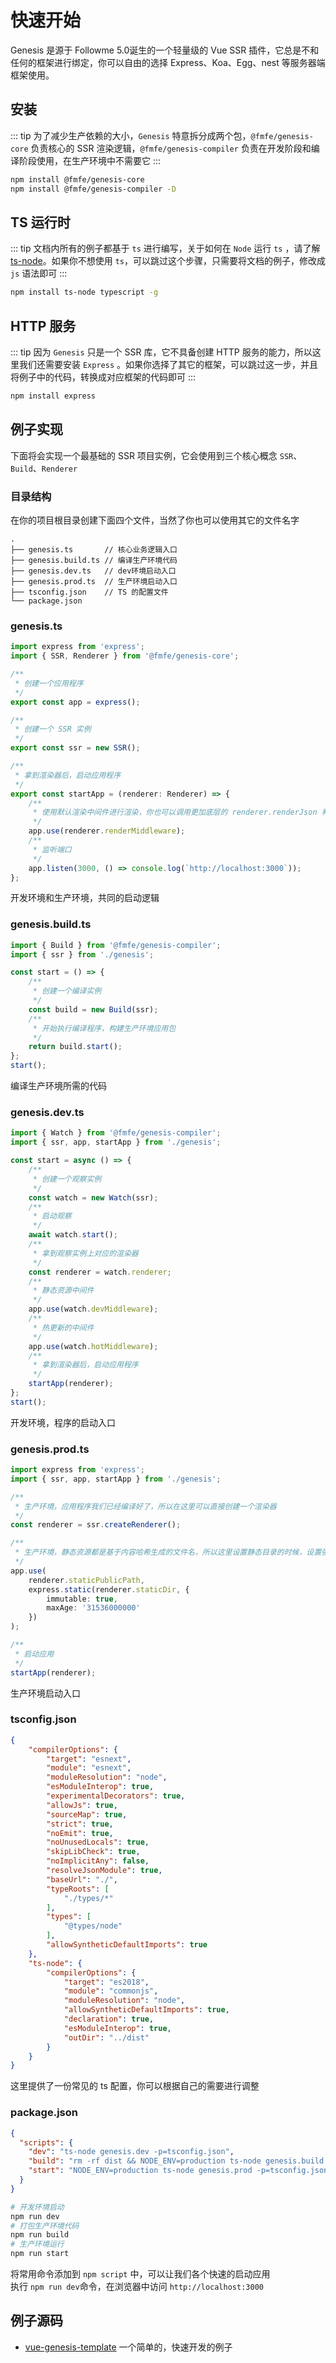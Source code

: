 # 快速开始
Genesis 是源于 Followme 5.0诞生的一个轻量级的 Vue SSR 插件，它总是不和任何的框架进行绑定，你可以自由的选择 Express、Koa、Egg、nest 等服务器端框架使用。

## 安装
::: tip 
为了减少生产依赖的大小，`Genesis` 特意拆分成两个包，`@fmfe/genesis-core` 负责核心的 SSR 渲染逻辑，`@fmfe/genesis-compiler` 负责在开发阶段和编译阶段使用，在生产环境中不需要它
:::
```bash
npm install @fmfe/genesis-core
npm install @fmfe/genesis-compiler -D
```

## TS 运行时
::: tip 
文档内所有的例子都基于 `ts` 进行编写，关于如何在 `Node` 运行 `ts` ，请了解 [ts-node](https://github.com/TypeStrong/ts-node)。如果你不想使用 `ts`，可以跳过这个步骤，只需要将文档的例子，修改成 `js` 语法即可
:::
```bash
npm install ts-node typescript -g
```
## HTTP 服务
::: tip 
因为 `Genesis` 只是一个 SSR 库，它不具备创建 HTTP 服务的能力，所以这里我们还需要安装 `Express` 。如果你选择了其它的框架，可以跳过这一步，并且将例子中的代码，转换成对应框架的代码即可
:::
```bash
npm install express
```
## 例子实现
下面将会实现一个最基础的 SSR 项目实例，它会使用到三个核心概念 `SSR`、`Build`、`Renderer`
### 目录结构
在你的项目根目录创建下面四个文件，当然了你也可以使用其它的文件名字
```
.
├── genesis.ts       // 核心业务逻辑入口
├── genesis.build.ts // 编译生产环境代码
├── genesis.dev.ts   // dev环境启动入口
├── genesis.prod.ts  // 生产环境启动入口
├── tsconfig.json    // TS 的配置文件
└── package.json
```
### genesis.ts
```typescript
import express from 'express';
import { SSR, Renderer } from '@fmfe/genesis-core';

/**
 * 创建一个应用程序
 */
export const app = express();

/**
 * 创建一个 SSR 实例
 */
export const ssr = new SSR();

/**
 * 拿到渲染器后，启动应用程序
 */
export const startApp = (renderer: Renderer) => {
    /**
     * 使用默认渲染中间件进行渲染，你也可以调用更加底层的 renderer.renderJson 和 renderer.renderHtml 来实现渲染
     */
    app.use(renderer.renderMiddleware);
    /**
     * 监听端口
     */
    app.listen(3000, () => console.log(`http://localhost:3000`));
};

```
开发环境和生产环境，共同的启动逻辑
### genesis.build.ts
```typescript
import { Build } from '@fmfe/genesis-compiler';
import { ssr } from './genesis';

const start = () => {
    /**
     * 创建一个编译实例
     */
    const build = new Build(ssr);
    /**
     * 开始执行编译程序，构建生产环境应用包
     */
    return build.start();
};
start();
```
编译生产环境所需的代码
### genesis.dev.ts
```typescript
import { Watch } from '@fmfe/genesis-compiler';
import { ssr, app, startApp } from './genesis';

const start = async () => {
    /**
     * 创建一个观察实例
     */
    const watch = new Watch(ssr);
    /**
     * 启动观察
     */
    await watch.start();
    /**
     * 拿到观察实例上对应的渲染器
     */
    const renderer = watch.renderer;
    /**
     * 静态资源中间件
     */
    app.use(watch.devMiddleware);
    /**
     * 热更新的中间件
     */
    app.use(watch.hotMiddleware);
    /**
     * 拿到渲染器后，启动应用程序
     */
    startApp(renderer);
};
start();

```
开发环境，程序的启动入口
### genesis.prod.ts
```typescript
import express from 'express';
import { ssr, app, startApp } from './genesis';

/**
 * 生产环境，应用程序我们已经编译好了，所以在这里可以直接创建一个渲染器
 */
const renderer = ssr.createRenderer();

/**
 * 生产环境，静态资源都是基于内容哈希生成的文件名，所以这里设置静态目录的时候，设置强缓存即可
 */
app.use(
    renderer.staticPublicPath,
    express.static(renderer.staticDir, {
        immutable: true,
        maxAge: '31536000000'
    })
);

/**
 * 启动应用
 */
startApp(renderer);

```
生产环境启动入口
### tsconfig.json
```json
{
    "compilerOptions": {
        "target": "esnext",
        "module": "esnext",
        "moduleResolution": "node",
        "esModuleInterop": true,
        "experimentalDecorators": true,
        "allowJs": true,
        "sourceMap": true,
        "strict": true,
        "noEmit": true,
        "noUnusedLocals": true,
        "skipLibCheck": true,
        "noImplicitAny": false,
        "resolveJsonModule": true,
        "baseUrl": "./",
        "typeRoots": [
            "./types/*"
        ],
        "types": [
            "@types/node"
        ],
        "allowSyntheticDefaultImports": true
    },
    "ts-node": {
        "compilerOptions": {
            "target": "es2018",
            "module": "commonjs",
            "moduleResolution": "node",
            "allowSyntheticDefaultImports": true,
            "declaration": true,
            "esModuleInterop": true,
            "outDir": "../dist"
        }
    }
}
```
这里提供了一份常见的 ts 配置，你可以根据自己的需要进行调整
### package.json
```json
{
  "scripts": {
    "dev": "ts-node genesis.dev -p=tsconfig.json",
    "build": "rm -rf dist && NODE_ENV=production ts-node genesis.build -p=tsconfig.json",
    "start": "NODE_ENV=production ts-node genesis.prod -p=tsconfig.json",
  }
}
```
```bash
# 开发环境启动
npm run dev
# 打包生产环境代码
npm run build
# 生产环境运行
npm run start
```
将常用命令添加到 `npm script` 中，可以让我们各个快速的启动应用   
执行 `npm run dev`命令，在浏览器中访问 `http://localhost:3000`

## 例子源码
- [vue-genesis-template](https://github.com/fmfe/vue-genesis-template) 一个简单的，快速开发的例子